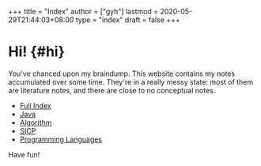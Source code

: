 +++
title = "Index"
author = ["gyh"]
lastmod = 2020-05-29T21:44:03+08:00
type = "index"
draft = false
+++

# Hi! {#hi}

You've chanced upon my braindump.
This website contains my notes accumulated over some time. They're in a
really messy state: most of them are literature notes, and there are
close to no conceptual notes.

- [Full Index](/posts/)
- [Java](/posts/20210106174605-java/)
- [Algorithm](/posts/20200916235844-algorithm/)
- [SICP](/posts/20201121010947-sicp/)
- [Programming Languages](/posts/20200615074110-programming_languages/)

Have fun!
